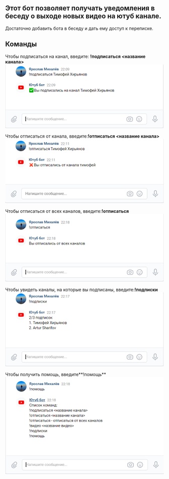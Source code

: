 ## Этот бот позволяет получать уведомления в беседу о выходе новых видео на ютуб канале. 
Достаточно добавить бота в беседу и дать ему доступ к переписке.

## Команды

Чтобы подписаться на канал, введите: **!подписаться <название канала>**<br/>
![](https://github.com/YarikMix/vk-youtube-notifications-bot/raw/main/images/command1.png)

Чтобы отписаться от канала, введите:**!отписаться <название канала>**<br/>
![](https://github.com/YarikMix/vk-youtube-notifications-bot/raw/main/images/command2.png)

Чтобы отписаться от всех каналов, введите:**!отписаться**<br/>
![](https://github.com/YarikMix/vk-youtube-notifications-bot/raw/main/images/command3.png)

Чтобы увидеть каналы, на которые вы подписаны, введите:**!подписки**<br/>
![](https://github.com/YarikMix/vk-youtube-notifications-bot/raw/main/images/command4.png)

Чтобы получить помощь, введите**!помощь**<br/>
![](https://github.com/YarikMix/vk-youtube-notifications-bot/raw/main/images/command5.png)
